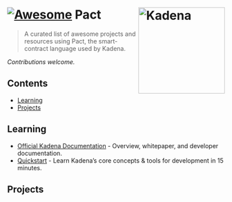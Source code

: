 # [![Awesome](https://cdn.rawgit.com/sindresorhus/awesome/d7305f38d29fed78fa85652e3a63e154dd8e8829/media/badge.svg)](https://github.com/sindresorhus/awesome) Pact [<img src="https://cdn-eaoki.nitrocdn.com/IpMfDArfOdfAfriedYgHzeIcXKJqfxaG/assets/static/optimized/rev-b96fed2/wp-content/uploads/2021/10/Favicon-V1.png" width="200" align="right" alt="Kadena">](https://nixos.org)

> A curated list of awesome projects and resources using Pact, the smart-contract language used by Kadena.

*Contributions welcome.*

## Contents
- [Learning](#Learning)
- [Projects](#projects)
## Learning
* [Official Kadena Documentation](https://docs.kadena.io/) - Overview, whitepaper, and developer documentation.
* [Quickstart](https://quickstart.chainweb.com/) - Learn Kadena’s core concepts & tools for development in 15 minutes.
## Projects
